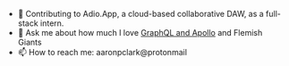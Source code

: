 - 🔭  Contributing to Adio.App, a cloud-based collaborative DAW, as a full-stack intern.
- 💬 Ask me about how much I love [GraphQL and Apollo](https://github.com/aapclark/apollo_prisma_docker) and Flemish Giants 
- 📫 How to reach me: aaronpclark@protonmail
